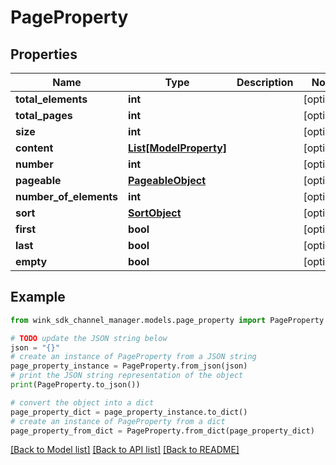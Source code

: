 # PageProperty


## Properties

Name | Type | Description | Notes
------------ | ------------- | ------------- | -------------
**total_elements** | **int** |  | [optional] 
**total_pages** | **int** |  | [optional] 
**size** | **int** |  | [optional] 
**content** | [**List[ModelProperty]**](ModelProperty.md) |  | [optional] 
**number** | **int** |  | [optional] 
**pageable** | [**PageableObject**](PageableObject.md) |  | [optional] 
**number_of_elements** | **int** |  | [optional] 
**sort** | [**SortObject**](SortObject.md) |  | [optional] 
**first** | **bool** |  | [optional] 
**last** | **bool** |  | [optional] 
**empty** | **bool** |  | [optional] 

## Example

```python
from wink_sdk_channel_manager.models.page_property import PageProperty

# TODO update the JSON string below
json = "{}"
# create an instance of PageProperty from a JSON string
page_property_instance = PageProperty.from_json(json)
# print the JSON string representation of the object
print(PageProperty.to_json())

# convert the object into a dict
page_property_dict = page_property_instance.to_dict()
# create an instance of PageProperty from a dict
page_property_from_dict = PageProperty.from_dict(page_property_dict)
```
[[Back to Model list]](../README.md#documentation-for-models) [[Back to API list]](../README.md#documentation-for-api-endpoints) [[Back to README]](../README.md)


